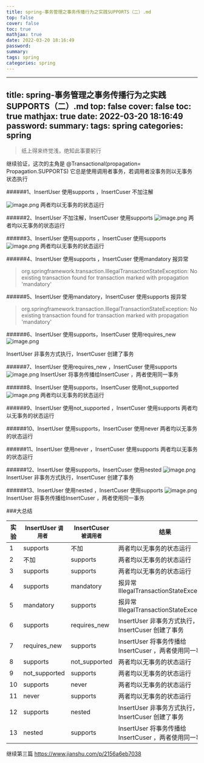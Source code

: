 ```yaml
---
title: spring-事务管理之事务传播行为之实践SUPPORTS（二）.md
top: false
cover: false
toc: true
mathjax: true
date: 2022-03-20 18:16:49
password:
summary:
tags: spring
categories: spring
---
```

---
title: spring-事务管理之事务传播行为之实践SUPPORTS（二）.md
top: false
cover: false
toc: true
mathjax: true
date: 2022-03-20 18:16:49
password:
summary:
tags: spring
categories: spring
---
> 纸上得来终觉浅，绝知此事要躬行

继续验证，这次的主角是 
@Transactional(propagation= Propagation.SUPPORTS)
它总是使用调用者事务，若调用者没事务则以无事务状态执行

######1、InsertUser 使用supports ，InsertCuser 不加注解

![image.png](https://upload-images.jianshu.io/upload_images/13965490-7c13d2b481ee2e2e.png?imageMogr2/auto-orient/strip%7CimageView2/2/w/1240)
两者均以无事务的状态运行

######2、InsertUser 不加注解，InsertCuser 使用supports 
![image.png](https://upload-images.jianshu.io/upload_images/13965490-0d18fa049e0ed6e2.png?imageMogr2/auto-orient/strip%7CimageView2/2/w/1240)
两者均以无事务的状态运行

######3、InsertUser 使用supports ，InsertCuser 使用supports 
![image.png](https://upload-images.jianshu.io/upload_images/13965490-7efb658dffd89e6d.png?imageMogr2/auto-orient/strip%7CimageView2/2/w/1240)
两者均以无事务的状态运行

######4、InsertUser 使用supports ，InsertCuser 使用mandatory
报异常
> org.springframework.transaction.IllegalTransactionStateException: No existing transaction found for transaction marked with propagation 'mandatory'


######5、InsertUser 使用mandatory，InsertCuser 使用supports
报异常
> org.springframework.transaction.IllegalTransactionStateException: No existing transaction found for transaction marked with propagation 'mandatory'

######6、InsertUser 使用supports，InsertCuser 使用requires_new
![image.png](https://upload-images.jianshu.io/upload_images/13965490-379eaf6629a4d96d.png?imageMogr2/auto-orient/strip%7CimageView2/2/w/1240)

InsertUser 非事务方式执行，InsertCuser 创建了事务

######7、InsertUser 使用requires_new ，InsertCuser 使用supports
![image.png](https://upload-images.jianshu.io/upload_images/13965490-d933ce460bc8f734.png?imageMogr2/auto-orient/strip%7CimageView2/2/w/1240)
InsertUser 将事务传播给InsertCuser ，两者使用同一事务

######8、InsertUser 使用supports，InsertCuser 使用not_supported
![image.png](https://upload-images.jianshu.io/upload_images/13965490-e4ee059d34f3f711.png?imageMogr2/auto-orient/strip%7CimageView2/2/w/1240)
两者均以无事务的状态运行


######9、InsertUser 使用not_supported ，InsertCuser 使用supports
两者均以无事务的状态运行

######10、InsertUser 使用supports，InsertCuser 使用never
两者均以无事务的状态运行

######11、InsertUser 使用never ，InsertCuser 使用supports
两者均以无事务的状态运行


######12、InsertUser 使用supports，InsertCuser 使用nested
![image.png](https://upload-images.jianshu.io/upload_images/13965490-aa2e0c500985db08.png?imageMogr2/auto-orient/strip%7CimageView2/2/w/1240)
InsertUser 非事务方式执行，InsertCuser 创建了事务

######13、InsertUser 使用nested ，InsertCuser 使用supports
![image.png](https://upload-images.jianshu.io/upload_images/13965490-303c37cf35de8413.png?imageMogr2/auto-orient/strip%7CimageView2/2/w/1240)
InsertUser 将事务传播给InsertCuser ，两者使用同一事务



###大总结

实验|InsertUser `调用者 `|InsertCuser `被调用者`|结果|
 -----------| ----------- | ----------- | ------------ |
1|supports|不加| 两者均以无事务的状态运行 |
2|不加|supports| 两者均以无事务的状态运行 |
3|supports|supports| 两者均以无事务的状态运行 |
4|supports|mandatory | 报异常 IllegalTransactionStateException|
5|mandatory |supports| 报异常 IllegalTransactionStateException |
6|supports|requires_new| InsertUser 非事务方式执行，InsertCuser 创建了事务 |
7|requires_new|supports| InsertUser 将事务传播给InsertCuser ，两者使用同一事务|
8|supports|not_supported|两者均以无事务的状态运行|
9|not_supported|supports| 两者均以无事务的状态运行|
10|supports|never| 两者均以无事务的状态运行|
11|never|supports| 两者均以无事务的状态运行|
12|supports|nested| InsertUser 非事务方式执行，InsertCuser 创建了事务|
13|nested|supports| InsertUser 将事务传播给InsertCuser ，两者使用同一事务|

继续第三篇
https://www.jianshu.com/p/2156a6eb7038

